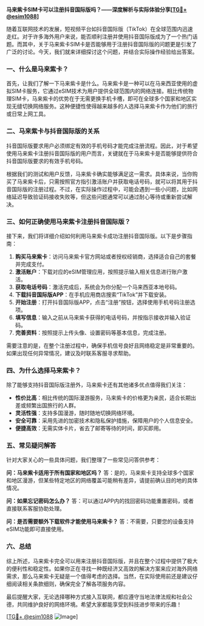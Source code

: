 **马来紫卡SIM卡可以注册抖音国际版吗？——深度解析与实际体验分享[[TG💪+ @esim1088](https://t.me/s/esim1088)]**

随着互联网技术的发展，短视频平台如抖音国际版（TikTok）在全球范围内迅速走红。对于许多海外用户来说，能否顺利注册并使用抖音国际版成为了一个热门话题。而其中，关于马来紫卡SIM卡是否能够用于注册抖音国际版的问题更是引发了广泛的讨论。今天，我们就来详细探讨这个问题，并结合实际操作经验给出答案。

### 一、什么是马来紫卡？

首先，让我们了解一下马来紫卡是什么。马来紫卡是一种可以在马来西亚使用的虚拟SIM卡服务，它通过eSIM技术为用户提供全球范围内的网络连接。相比传统物理SIM卡，马来紫卡的优势在于无需更换手机卡槽，即可在全球多个国家和地区实现无缝切换网络服务。这种便捷性使得越来越多的人选择马来紫卡作为他们的旅行或日常上网工具。

### 二、马来紫卡与抖音国际版的关系

抖音国际版要求用户必须绑定有效的手机号码才能完成注册流程。因此，对于希望使用马来紫卡注册抖音国际版的用户而言，关键就在于马来紫卡是否能够提供符合抖音国际版要求的有效手机号码。

根据我们的测试和用户反馈，马来紫卡确实能够满足这一需求。具体来说，当你购买了马来紫卡后，只需按照官方指引激活账户并获取电话号码，就可以将其用于抖音国际版的注册过程。不过，在实际操作过程中，可能会遇到一些小问题，比如网络延迟导致验证码接收失败等，但这些问题通常可以通过耐心等待或重新尝试解决。

### 三、如何正确使用马来紫卡注册抖音国际版？

接下来，我们将详细介绍如何利用马来紫卡成功注册抖音国际版。以下是步骤指南：

1. **购买马来紫卡**：访问马来紫卡官方网站或者授权经销商，选择适合自己的套餐并完成支付。
2. **激活账户**：下载对应的eSIM管理应用，按照提示输入相关信息进行账户激活。
3. **获取电话号码**：激活完成后，系统会为你分配一个马来西亚本地号码。
4. **下载抖音国际版APP**：在手机应用商店搜索“TikTok”并下载安装。
5. **开始注册**：打开抖音国际版APP，点击“注册”按钮，选择使用手机号码注册选项。
6. **填写信息**：输入之前从马来紫卡获得的电话号码，并按指示接收并输入验证码。
7. **完善资料**：按照提示上传头像、设置密码等基本信息，完成注册。

需要注意的是，在整个注册过程中，确保手机信号良好且网络稳定是非常重要的。如果出现任何异常情况，建议及时联系客服寻求帮助。

### 四、为什么选择马来紫卡？

除了能够支持抖音国际版注册外，马来紫卡还有其他诸多优点值得我们关注：

- **性价比高**：相比传统的国际漫游服务，马来紫卡的价格更为亲民，适合长期出差或频繁出国旅行的人群。
- **灵活性强**：支持多国漫游，随时随地切换网络环境。
- **安全可靠**：采用先进的加密技术和隐私保护措施，保障用户的个人信息安全。
- **便捷高效**：无需实体卡片，省去了邮寄等待的时间，即买即用。

### 五、常见疑问解答

针对大家关心的一些具体问题，我们整理了一些常见问答供参考：

**问：马来紫卡适用于所有国家和地区吗？**
答：是的，马来紫卡支持全球多个国家和地区漫游，但某些特定地区的网络覆盖可能稍有差异，请提前确认目的地的具体情况。

**问：如果忘记密码怎么办？**
答：可以通过APP内的找回密码功能重置密码，或者直接联系客服协助处理。

**问：是否需要额外下载软件才能使用马来紫卡？**
答：不需要，只要您的设备支持eSIM功能即可直接使用。

### 六、总结

综上所述，马来紫卡完全可以用来注册抖音国际版，并且在整个过程中提供了极大的便利性和稳定性。如果你正在寻找一种既经济又高效的解决方案来应对海外网络需求，那么马来紫卡无疑是一个值得考虑的选择。当然，在实际使用前还是建议仔细阅读相关条款细则，确保完全了解各项服务内容。

最后提醒大家，无论选择哪种方式接入互联网，都应遵守当地法律法规和社会公德，共同维护良好的网络环境。希望大家都能享受到科技进步带来的乐趣！

[[TG💪+ @esim1088](https://t.me/s/esim1088) ![Image](https://i.postimg.cc/4NQfJmqS/Snipaste-2025-05-13-00-14-12.png)]